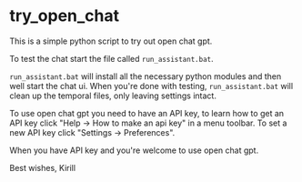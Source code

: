 # try_open_chat
This is a simple python script to try out open chat gpt.

To test the chat start the file called `run_assistant.bat`.

`run_assistant.bat` will install all the necessary python modules and then well start the chat ui.
When you're done with testing, `run_assistant.bat` will clean up the temporal files, only leaving settings intact. 

To use open chat gpt you need to have an API key, to learn how to get an API key click "Help -> How to make an api key" in a menu toolbar.
To set a new API key click "Settings -> Preferences".

When you have API key and you're welcome to use open chat gpt.


Best wishes,
Kirill
